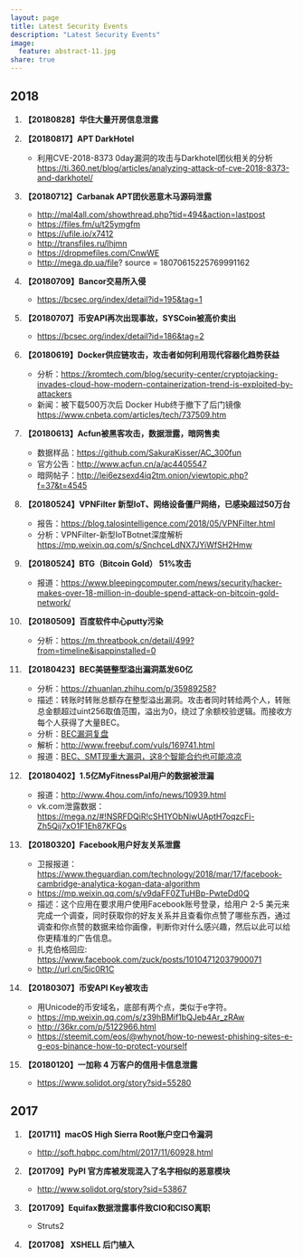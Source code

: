 ```yaml
---
layout: page
title: Latest Security Events
description: "Latest Security Events"
image:
  feature: abstract-11.jpg
share: true
---
```


2018
---
1. **【20180828】华住大量开房信息泄露**

1. **【20180817】APT DarkHotel**
    - 利用CVE-2018-8373 0day漏洞的攻击与Darkhotel团伙相关的分析<https://ti.360.net/blog/articles/analyzing-attack-of-cve-2018-8373-and-darkhotel/>

1. **【20180712】Carbanak APT团伙恶意木马源码泄露**
    - <http://mal4all.com/showthread.php?tid=494&action=lastpost>
    - https://files.fm/u/t25ymgfm 
    - https://ufile.io/x7412 
    - http://transfiles.ru/lhjmn 
    - https://dropmefiles.com/CnwWE 
    - http://mega.dp.ua/file? source = 18070615225769991162

1. **【20180709】Bancor交易所入侵**
    - <https://bcsec.org/index/detail?id=195&tag=1>

1. **【20180707】币安API再次出现事故，SYSCoin被高价卖出**
    - <https://bcsec.org/index/detail?id=186&tag=2>

1. **【20180619】Docker供应链攻击，攻击者如何利用现代容器化趋势获益**
    - 分析：<https://kromtech.com/blog/security-center/cryptojacking-invades-cloud-how-modern-containerization-trend-is-exploited-by-attackers>
    - 新闻：被下载500万次后 Docker Hub终于撤下了后门镜像<https://www.cnbeta.com/articles/tech/737509.htm>
    
1. **【20180613】Acfun被黑客攻击，数据泄露，暗网售卖**
    - 数据样品：<https://github.com/SakuraKisser/AC_300fun>
    - 官方公告：<http://www.acfun.cn/a/ac4405547>
    - 暗网帖子：<http://lei6ezsexd4iq2tm.onion/viewtopic.php?f=37&t=4545>

1. **【20180524】VPNFilter 新型IoT、网络设备僵尸网络，已感染超过50万台**
    - 报告：<https://blog.talosintelligence.com/2018/05/VPNFilter.html>
    - 分析：VPNFilter-新型IoTBotnet深度解析<https://mp.weixin.qq.com/s/SnchceLdNX7JYiWfSH2Hmw>

1. **【20180524】BTG（Bitcoin Gold） 51%攻击**
    - 报道：<https://www.bleepingcomputer.com/news/security/hacker-makes-over-18-million-in-double-spend-attack-on-bitcoin-gold-network/>

1. **【20180509】百度软件中心putty污染**
    - 分析：<https://m.threatbook.cn/detail/499?from=timeline&isappinstalled=0>
    
1. **【20180423】BEC美链整型溢出漏洞蒸发60亿**
    - 分析：<https://zhuanlan.zhihu.com/p/35989258?>
    - 描述：转账时转账总额存在整型溢出漏洞。攻击者同时转给两个人，转账总金额超过uint256取值范围，溢出为0，绕过了余额校验逻辑。而接收方每个人获得了大量BEC。
    - 分析：[BEC漏洞复盘](https://mp.weixin.qq.com/s?__biz=MzA5MzkwOTgxNg==&mid=2448102023&idx=1&sn=170a474563fe529f9e34b2484cc10bc0&chksm=844914d0b33e9dc686859ef4d0e64456ea5ea1d6710c5de23dd4ebeaa2823096dff577587fc3&mpshare=1&scene=1&srcid=0423SJCIe5iwvrkgwcHLjwLO&rd2werd=1#wechat_redirect)
    - 解析：<http://www.freebuf.com/vuls/169741.html>
    - 报道：[BEC、SMT现重大漏洞，这8个智能合约也可能凉凉](https://mp.weixin.qq.com/s?__biz=MjM5MzEwMzIxMA==&mid=2653192606&idx=1&sn=11a066f4335943dce0459ca5dd26d95c&chksm=bd4c0d9b8a3b848d599e131a1c22da6704281c11b8ce546bb6322b437ad20d674c9328d1c612&mpshare=1&scene=1&srcid=04251KjkUxjVdIk74d5aIx7X%23rd)

1. **【20180402】1.5亿MyFitnessPal用户的数据被泄漏**
    - 报道：http://www.4hou.com/info/news/10939.html
    - vk.com泄露数据：https://mega.nz/#!NSRFDQiR!cSH1YObNiwUAptH7oqzcFi-Zh5Qij7xO1F1Eh87KFQs

1. **【20180320】Facebook用户好友关系泄露**
    - 卫报报道：<https://www.theguardian.com/technology/2018/mar/17/facebook-cambridge-analytica-kogan-data-algorithm>
    - <https://mp.weixin.qq.com/s/v9daFF0ZTuHBp-PwteDd0Q>
    - 描述：这个应用在要求用户使用Facebook账号登录，给用户 2-5 美元来完成一个调查，同时获取你的好友关系并且查看你点赞了哪些东西，通过调查和你点赞的数据来给你画像，判断你对什么感兴趣，然后以此可以给你更精准的广告信息。
    - 扎克伯格回应: <https://www.facebook.com/zuck/posts/10104712037900071>
    - <http://url.cn/5ic0R1C>

1. **【20180307】币安API Key被攻击**
    - 用Unicode的币安域名，底部有两个点，类似于ẹ字符。
    - <https://mp.weixin.qq.com/s/z39hBMif1bQJeb4Ar_zRAw>
    - <http://36kr.com/p/5122966.html>
    - https://steemit.com/eos/@whynot/how-to-newest-phishing-sites-e-g-eos-binance-how-to-protect-yourself

1. **【20180120】一加称 4 万客户的信用卡信息泄露**
    - <https://www.solidot.org/story?sid=55280>


2017
---
1. **【201711】macOS High Sierra Root账户空口令漏洞**
    - <http://soft.hqbpc.com/html/2017/11/60928.html>


1. **【201709】PyPI 官方库被发现混入了名字相似的恶意模块**
    - http://www.solidot.org/story?sid=53867


1. **【201709】Equifax数据泄露事件致CIO和CISO离职**
    -  Struts2

1. **【201708】 XSHELL 后门植入**